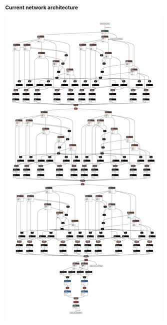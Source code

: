 ### Current network architecture
![Current network architecture](netron.png "Current network architecture")

